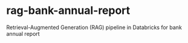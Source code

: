 # rag-bank-annual-report
Retrieval-Augmented Generation (RAG) pipeline in Databricks for bank annual report
